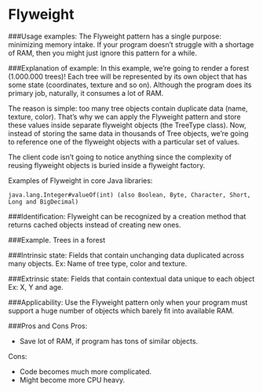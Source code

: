 # Flyweight

###Usage examples: 
The Flyweight pattern has a single purpose: minimizing memory intake. 
If your program doesn’t struggle with a shortage of RAM, then you might just ignore this pattern for a while.

###Explanation of example:
In this example, we’re going to render a forest (1.000.000 trees)! 
Each tree will be represented by its own object that has some state (coordinates, texture and so on). 
Although the program does its primary job, naturally, it consumes a lot of RAM.

The reason is simple: too many tree objects contain duplicate data (name, texture, color). 
That’s why we can apply the Flyweight pattern and store these values inside separate flyweight objects (the TreeType class). 
Now, instead of storing the same data in thousands of Tree objects, 
we’re going to reference one of the flyweight objects with a particular set of values.

The client code isn’t going to notice anything since the complexity of reusing flyweight objects 
is buried inside a flyweight factory.

Examples of Flyweight in core Java libraries:

    java.lang.Integer#valueOf(int) (also Boolean, Byte, Character, Short, Long and BigDecimal)

###Identification: 
Flyweight can be recognized by a creation method that returns cached objects instead of creating new ones.

###Example. 
Trees in a forest

###Intrinsic state:
Fields that contain unchanging data duplicated across many objects. 
Ex: Name of tree type, color and texture.

###Extrinsic state:
Fields that contain contextual data unique to each object
Ex: X, Y and age.

###Applicability:
 Use the Flyweight pattern only when your program must support a huge number of objects 
 which barely fit into available RAM.
 

###Pros and Cons
Pros:
- Save lot of RAM, if program has tons of similar objects.

Cons:
- Code becomes much more complicated.
- Might become more CPU heavy.